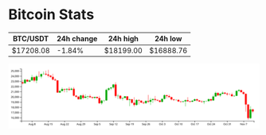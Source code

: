 # Bitcoin Stats

BTC/USDT|24h change|24h high|24h low|
|---|---|---|---|
|$17208.08|-1.84%|$18199.00|$16888.76|

<img src="./chart.svg">
